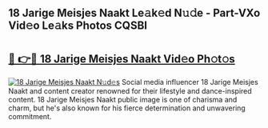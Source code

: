 ## 18 Jarige Meisjes Naakt Le𝚊k𝚎d N𝚞𝚍e - Part-VXo Vid𝚎o Le𝚊ks Photos CQSBI

# <h2><a href="http://fb6k4t.evod.top/?m=18+Jarige+Meisjes+Naakt">🔗 👉🔴 18 Jarige Meisjes Naakt Vid𝚎o Ph𝚘t𝚘s</a></h2>

[![18 Jarige Meisjes Naakt N𝚞d𝚎s](https://i.imgur.com/8V9OHl7.gif)](http://fb6k4t.evod.top/?m=18+Jarige+Meisjes+Naakt)
Social media influencer 18 Jarige Meisjes Naakt and content creator renowned for their lifestyle and dance-inspired content. 18 Jarige Meisjes Naakt public image is one of charisma and charm, but he's also known for his fierce determination and unwavering commitment. 
